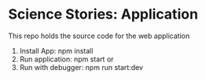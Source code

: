 # Science Stories: Application
This repo holds the source code for the web application

1. Install App: npm install
2. Run application: npm start
   or
2. Run with debugger: npm run start:dev
